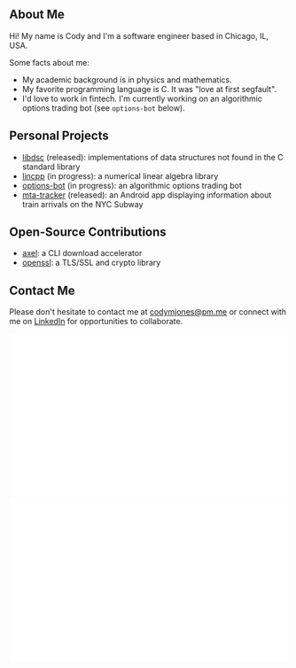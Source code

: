 ## About Me

Hi! My name is Cody and I'm a software engineer based in Chicago, IL, USA.

Some facts about me:

- My academic background is in physics and mathematics.
- My favorite programming language is C. It was "love at first segfault".
- I'd love to work in fintech. I'm currently working on an algorithmic options trading bot (see `options-bot` below).

## Personal Projects

- [libdsc](https://github.com/cm-jones/libdsc) (released): implementations of data structures not found in the C standard library
- [lincpp](https://github.com/cm-jones/lincpp) (in progress): a numerical linear algebra library
- [options-bot](https://github.com/cm-jones/options-bot) (in progress): an algorithmic options trading bot
- [mta-tracker](https://github.com/cm-jones/mta-tracker) (released): an Android app displaying information about train arrivals on the NYC Subway

## Open-Source Contributions

- [axel](https://github.com/axel-download-accelerator/axel): a CLI download accelerator
- [openssl](https://github.com/openssl/openssl): a TLS/SSL and crypto library

## Contact Me

Please don't hesitate to contact me at codymjones@pm.me or connect with me on [LinkedIn](https://linkedin.com/in/cm-jones) for opportunities to collaborate.

![](https://raw.githubusercontent.com/cm-jones/github-stats/master/generated/languages.svg#gh-dark-mode-only)
![](https://raw.githubusercontent.com/cm-jones/github-stats/master/generated/languages.svg#gh-light-mode-only)
